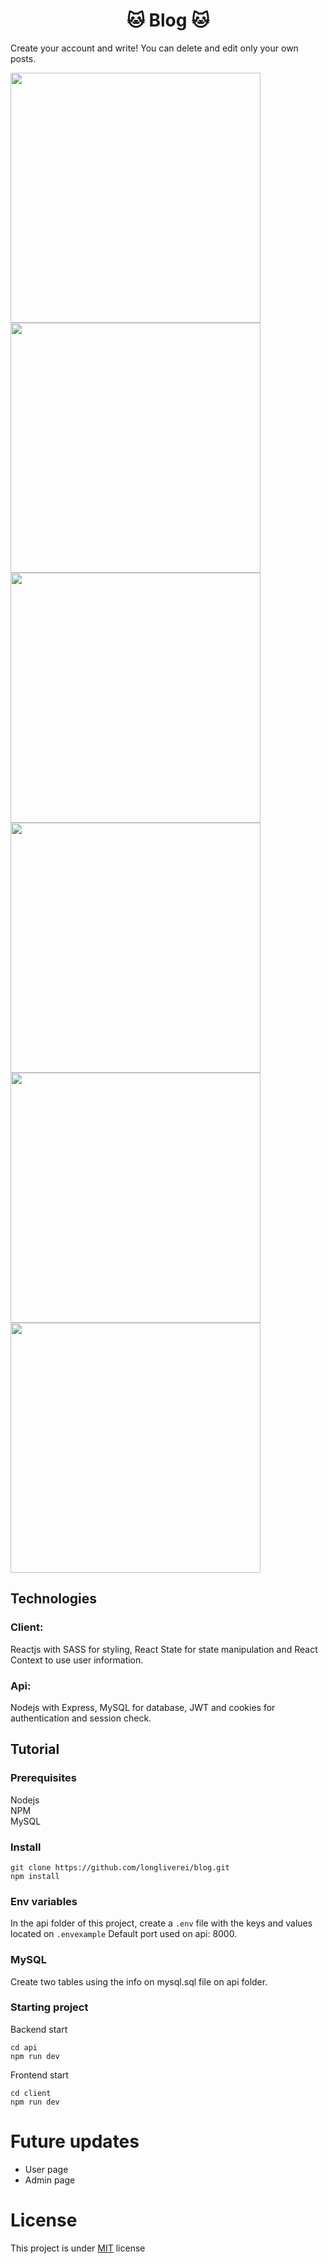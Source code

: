 # <center>:cat: Blog :cat:
Create your account and write!
You can delete and edit only your own posts.

<img src="https://i.imgur.com/ocp0eST.jpg" width="400"><img src="https://i.imgur.com/KnVpcWr.jpg" width="400">
<img src="https://i.imgur.com/F000z7L.jpg" width="400"><img src="https://i.imgur.com/V8KVdTa.jpg" width="400">
<img src="https://i.imgur.com/4cpwnAr.jpg" width="400"><img src="https://i.imgur.com/j3H9Ue4.jpg" width="400">


## Technologies

### Client:
Reactjs with SASS for styling, React State for state manipulation and React Context to use user information.

### Api:
Nodejs with Express, MySQL for database, JWT and cookies for authentication and session check.

## Tutorial

### Prerequisites
Nodejs
<br/>
NPM
<br/>
MySQL

### Install

    git clone https://github.com/longliverei/blog.git
    npm install
   

### Env variables
In the api folder of this project, create a `.env` file with the keys and values located on `.envexample`
Default port used on api: 8000.

### MySQL
Create two tables using the info on mysql.sql file on api folder.

### Starting project
Backend start

    cd api
    npm run dev

Frontend start

    cd client
    npm run dev

# Future updates
- User page
- Admin page

# License
This project is under [MIT](https://github.com/longliverei/blog/blob/main/LICENSE) license
    
